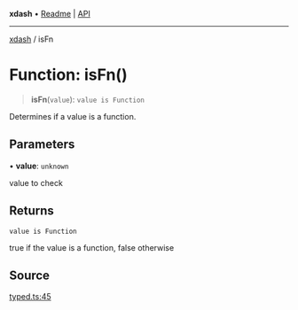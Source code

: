 **xdash** • [Readme](../README.md) \| [API](../globals.md)

***

[xdash](../README.md) / isFn

# Function: isFn()

> **isFn**(`value`): `value is Function`

Determines if a value is a function.

## Parameters

• **value**: `unknown`

value to check

## Returns

`value is Function`

true if the value is a function, false otherwise

## Source

[typed.ts:45](https://github.com/shtse8/xdash/blob/55c7e43/src/typed.ts#L45)
